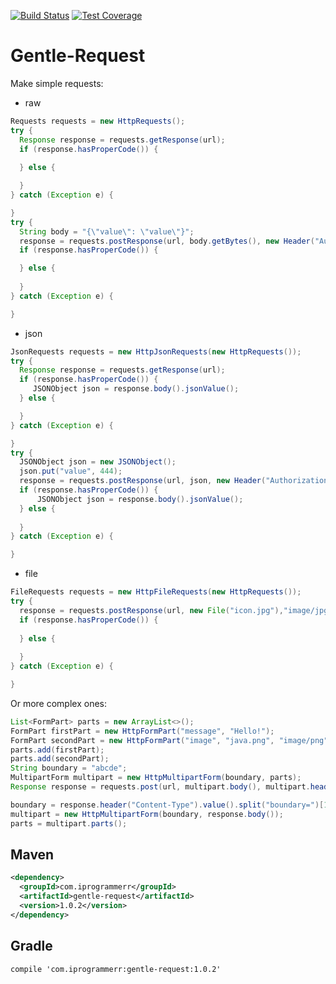 [![Build Status](https://travis-ci.com/Iprogrammerr/Gentle-Request.svg?branch=master)](https://travis-ci.com/Iprogrammerr/Gentle-Request)
[![Test Coverage](https://codecov.io/gh/Iprogrammerr/Gentle-Request/branch/master/graphs/badge.svg)](https://codecov.io/gh/Iprogrammerr/Gentle-Request/branch/master)
# Gentle-Request
Make simple requests:
* raw
```java
Requests requests = new HttpRequests();
try {
  Response response = requests.getResponse(url);
  if (response.hasProperCode()) {
	
  } else {

  }
} catch (Exception e) {

}
try {
  String body = "{\"value\": \"value\"}";
  response = requests.postResponse(url, body.getBytes(), new Header("Authorization", "Secret"));
  if (response.hasProperCode()) {

  } else {
  
  }
} catch (Exception e) {

}
```
* json
```java
JsonRequests requests = new HttpJsonRequests(new HttpRequests());
try {
  Response response = requests.getResponse(url);
  if (response.hasProperCode()) {
     JSONObject json = response.body().jsonValue();
  } else {

  }
} catch (Exception e) {

}
try {
  JSONObject json = new JSONObject();
  json.put("value", 444);
  response = requests.postResponse(url, json, new Header("Authorization", "Secret"));
  if (response.hasProperCode()) {
      JSONObject json = response.body().jsonValue();
  } else {
  
  }
} catch (Exception e) {

}
```
* file
```java
FileRequests requests = new HttpFileRequests(new HttpRequests());
try {
  response = requests.postResponse(url, new File("icon.jpg"),"image/jpg", new Header("Authorization", "Secret"));
  if (response.hasProperCode()) {
      
  } else {
  
  }
} catch (Exception e) {

}
```
Or more complex ones:
```java
List<FormPart> parts = new ArrayList<>();
FormPart firstPart = new HttpFormPart("message", "Hello!");
FormPart secondPart = new HttpFormPart("image", "java.png", "image/png", binary);
parts.add(firstPart);
parts.add(secondPart);
String boundary = "abcde";
MultipartForm multipart = new HttpMultipartForm(boundary, parts);
Response response = requests.post(url, multipart.body(), multipart.header());

boundary = response.header("Content-Type").value().split("boundary=")[1];
multipart = new HttpMultipartForm(boundary, response.body());
parts = multipart.parts();
```
## Maven
```xml
<dependency>
  <groupId>com.iprogrammerr</groupId>
  <artifactId>gentle-request</artifactId>
  <version>1.0.2</version>
</dependency>
```
## Gradle
```
compile 'com.iprogrammerr:gentle-request:1.0.2'